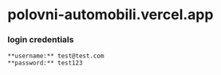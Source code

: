﻿# polovni-automobili.vercel.app

 
### login credentials
```
**username:** test@test.com
**password:** test123
```
